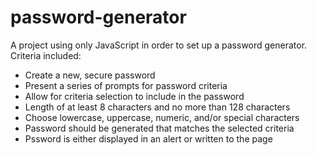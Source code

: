 # password-generator

A project using only JavaScript in order to set up a password generator.
Criteria included: 

- Create a new, secure password 
- Present a series of prompts for password criteria
- Allow for criteria selection to include in the password
- Length of at least 8 characters and no more than 128 characters
- Choose lowercase, uppercase, numeric, and/or special characters
- Password should be generated that matches the selected criteria
- Pssword is either displayed in an alert or written to the page